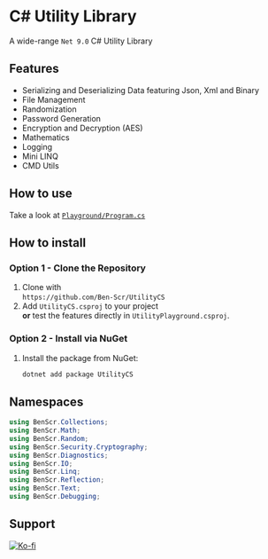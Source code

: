 # C# Utility Library
A wide-range `Net 9.0` C# Utility Library

## Features
- Serializing and Deserializing Data featuring Json, Xml and Binary
- File Management
- Randomization
- Password Generation
- Encryption and Decryption (AES)
- Mathematics
- Logging
- Mini LINQ
- CMD Utils

## How to use
Take a look at [`Playground/Program.cs`](Playground/Program.cs)

## How to install
### Option 1 - Clone the Repository
1. Clone with  
   `https://github.com/Ben-Scr/UtilityCS`
2. Add `UtilityCS.csproj` to your project  
   **or** test the features directly in `UtilityPlayground.csproj`.

### Option 2 - Install via NuGet
1. Install the package from NuGet:
   ```bash
   dotnet add package UtilityCS

## Namespaces
```csharp
using BenScr.Collections;
using BenScr.Math;
using BenScr.Random;
using BenScr.Security.Cryptography;
using BenScr.Diagnostics;
using BenScr.IO;
using BenScr.Linq;
using BenScr.Reflection;
using BenScr.Text;
using BenScr.Debugging;
```

## Support
[![Ko-fi](https://ko-fi.com/img/githubbutton_sm.svg)](https://ko-fi.com/benscr)</p>
